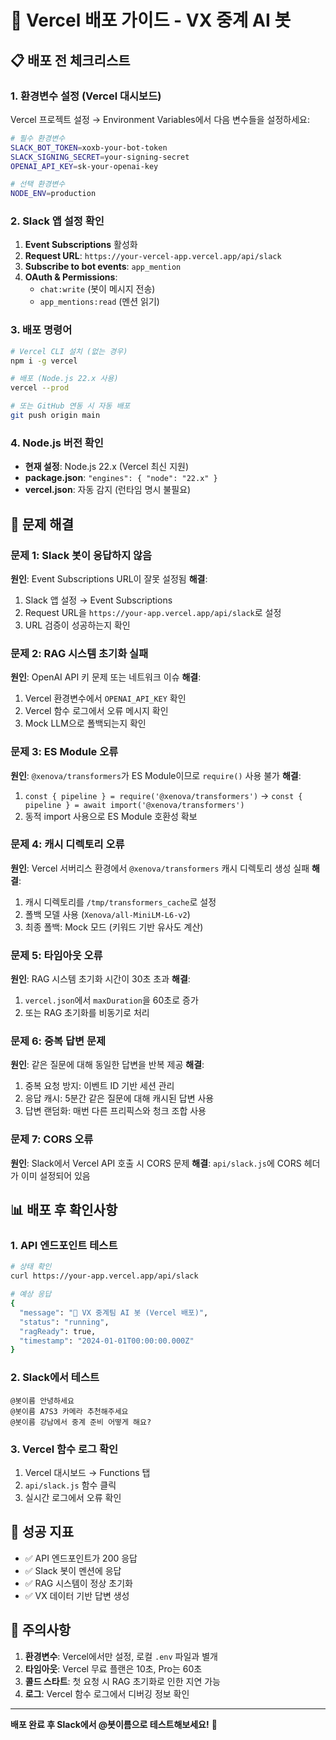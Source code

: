 # 🚀 Vercel 배포 가이드 - VX 중계 AI 봇

## 📋 배포 전 체크리스트

### 1. 환경변수 설정 (Vercel 대시보드)
Vercel 프로젝트 설정 → Environment Variables에서 다음 변수들을 설정하세요:

```bash
# 필수 환경변수
SLACK_BOT_TOKEN=xoxb-your-bot-token
SLACK_SIGNING_SECRET=your-signing-secret
OPENAI_API_KEY=sk-your-openai-key

# 선택 환경변수
NODE_ENV=production
```

### 2. Slack 앱 설정 확인
1. **Event Subscriptions** 활성화
2. **Request URL**: `https://your-vercel-app.vercel.app/api/slack`
3. **Subscribe to bot events**: `app_mention`
4. **OAuth & Permissions**:
   - `chat:write` (봇이 메시지 전송)
   - `app_mentions:read` (멘션 읽기)

### 3. 배포 명령어
```bash
# Vercel CLI 설치 (없는 경우)
npm i -g vercel

# 배포 (Node.js 22.x 사용)
vercel --prod

# 또는 GitHub 연동 시 자동 배포
git push origin main
```

### 4. Node.js 버전 확인
- **현재 설정**: Node.js 22.x (Vercel 최신 지원)
- **package.json**: `"engines": { "node": "22.x" }`
- **vercel.json**: 자동 감지 (런타임 명시 불필요)

## 🔧 문제 해결

### 문제 1: Slack 봇이 응답하지 않음
**원인**: Event Subscriptions URL이 잘못 설정됨
**해결**: 
1. Slack 앱 설정 → Event Subscriptions
2. Request URL을 `https://your-app.vercel.app/api/slack`로 설정
3. URL 검증이 성공하는지 확인

### 문제 2: RAG 시스템 초기화 실패
**원인**: OpenAI API 키 문제 또는 네트워크 이슈
**해결**:
1. Vercel 환경변수에서 `OPENAI_API_KEY` 확인
2. Vercel 함수 로그에서 오류 메시지 확인
3. Mock LLM으로 폴백되는지 확인

### 문제 3: ES Module 오류
**원인**: `@xenova/transformers`가 ES Module이므로 `require()` 사용 불가
**해결**: 
1. `const { pipeline } = require('@xenova/transformers')` → `const { pipeline } = await import('@xenova/transformers')`
2. 동적 import 사용으로 ES Module 호환성 확보

### 문제 4: 캐시 디렉토리 오류
**원인**: Vercel 서버리스 환경에서 `@xenova/transformers` 캐시 디렉토리 생성 실패
**해결**:
1. 캐시 디렉토리를 `/tmp/transformers_cache`로 설정
2. 폴백 모델 사용 (`Xenova/all-MiniLM-L6-v2`)
3. 최종 폴백: Mock 모드 (키워드 기반 유사도 계산)

### 문제 5: 타임아웃 오류
**원인**: RAG 시스템 초기화 시간이 30초 초과
**해결**:
1. `vercel.json`에서 `maxDuration`을 60초로 증가
2. 또는 RAG 초기화를 비동기로 처리

### 문제 6: 중복 답변 문제
**원인**: 같은 질문에 대해 동일한 답변을 반복 제공
**해결**:
1. 중복 요청 방지: 이벤트 ID 기반 세션 관리
2. 응답 캐시: 5분간 같은 질문에 대해 캐시된 답변 사용
3. 답변 랜덤화: 매번 다른 프리픽스와 청크 조합 사용

### 문제 7: CORS 오류
**원인**: Slack에서 Vercel API 호출 시 CORS 문제
**해결**: `api/slack.js`에 CORS 헤더가 이미 설정되어 있음

## 📊 배포 후 확인사항

### 1. API 엔드포인트 테스트
```bash
# 상태 확인
curl https://your-app.vercel.app/api/slack

# 예상 응답
{
  "message": "🤖 VX 중계팀 AI 봇 (Vercel 배포)",
  "status": "running",
  "ragReady": true,
  "timestamp": "2024-01-01T00:00:00.000Z"
}
```

### 2. Slack에서 테스트
```
@봇이름 안녕하세요
@봇이름 A7S3 카메라 추천해주세요
@봇이름 강남에서 중계 준비 어떻게 해요?
```

### 3. Vercel 함수 로그 확인
1. Vercel 대시보드 → Functions 탭
2. `api/slack.js` 함수 클릭
3. 실시간 로그에서 오류 확인

## 🎯 성공 지표

- ✅ API 엔드포인트가 200 응답
- ✅ Slack 봇이 멘션에 응답
- ✅ RAG 시스템이 정상 초기화
- ✅ VX 데이터 기반 답변 생성

## 🚨 주의사항

1. **환경변수**: Vercel에서만 설정, 로컬 `.env` 파일과 별개
2. **타임아웃**: Vercel 무료 플랜은 10초, Pro는 60초
3. **콜드 스타트**: 첫 요청 시 RAG 초기화로 인한 지연 가능
4. **로그**: Vercel 함수 로그에서 디버깅 정보 확인

---

**배포 완료 후 Slack에서 @봇이름으로 테스트해보세요!** 🚀
